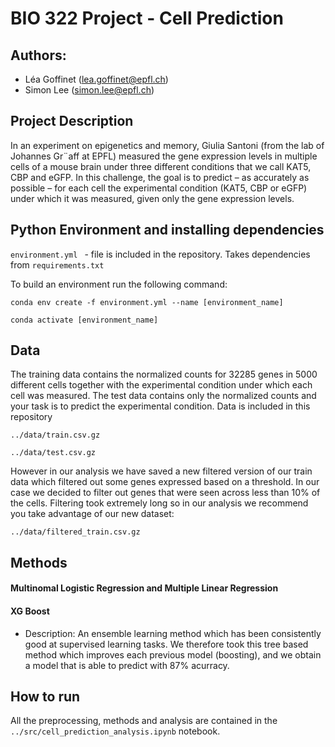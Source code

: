 # BIO 322 Project - Cell Prediction

## Authors:

- Léa Goffinet (lea.goffinet@epfl.ch)
- Simon Lee (simon.lee@epfl.ch) 

## Project Description

In an experiment on epigenetics and memory, Giulia Santoni (from the lab of Johannes Gr¨aff at
EPFL) measured the gene expression levels in multiple cells of a mouse brain under three different
conditions that we call KAT5, CBP and eGFP. In this challenge, the goal is to predict – as accurately
as possible – for each cell the experimental condition (KAT5, CBP or eGFP) under which it was
measured, given only the gene expression levels.

## Python Environment and installing dependencies

```environment.yml ``` - file is included in the repository. Takes dependencies from ```requirements.txt```

To build an environment run the following command:

```conda env create -f environment.yml --name [environment_name] ```

```conda activate [environment_name]```

## Data 

The training data contains the normalized counts for 32285 genes in 5000 different cells together
with the experimental condition under which each cell was measured. The test data contains only
the normalized counts and your task is to predict the experimental condition. Data is included in this repository

```../data/train.csv.gz```

```../data/test.csv.gz```

However in our analysis we have saved a new filtered version of our train data which filtered out some genes expressed based on a threshold. In our case we decided to filter out genes that were seen across less than 10% of the cells. Filtering took extremely long so in our analysis we recommend you take advantage of our new dataset:

```../data/filtered_train.csv.gz```

## Methods

#### Multinomal Logistic Regression and Multiple Linear Regression

#### XG Boost

- Description: An ensemble learning method which has been consistently good at supervised learning tasks. We therefore took this tree based method which improves each previous model (boosting), and we obtain a model that is able to predict with 87% acurracy. 

## How to run 

All the preprocessing, methods and analysis are contained in the ```../src/cell_prediction_analysis.ipynb``` notebook.

